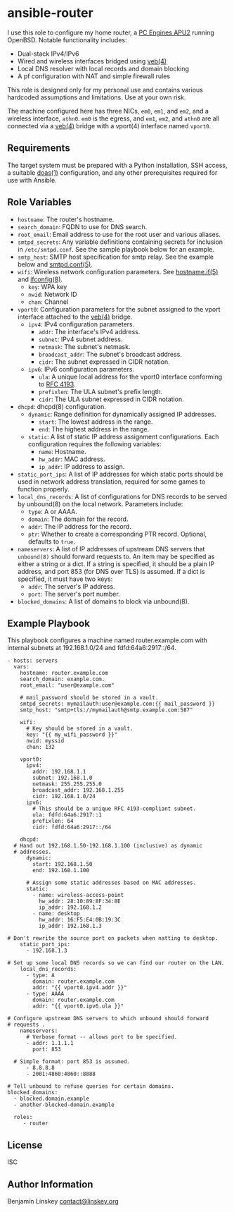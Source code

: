 ansible-router
==============

I use this role to configure my home router, a [PC Engines APU2][apu2] running
OpenBSD. Notable functionality includes:

- Dual-stack IPv4/IPv6
- Wired and wireless interfaces bridged using [veb(4)][]
- Local DNS resolver with local records and domain blocking
- A pf configuration with NAT and simple firewall rules

This role is designed only for my personal use and contains various hardcoded
assumptions and limitations. Use at your own risk.

The machine configured here has three NICs, `em0`, `em1`, and `em2`, and
a wireless interface, `athn0`. `em0` is the egress, and `em1`, `em2`, and
`athn0` are all connected via a [veb(4)][] bridge with a vport(4) interface
named `vport0`.

Requirements
------------

The target system must be prepared with a Python installation, SSH access,
a suitable [doas(1)][] configuration, and any other prerequisites required
for use with Ansible.

Role Variables
--------------

- `hostname`: The router's hostname.
- `search_domain`: FQDN to use for DNS search.
- `root_email`: Email address to use for the root user and various aliases.
- `smtpd_secrets`: Any variable definitions containing secrets for inclusion
  in `/etc/smtpd.conf`. See the sample playbook below for an example.
- `smtp_host`: SMTP host specification for smtp relay. See the example below
  and [smtpd.conf(5)][].
- `wifi`: Wireless network configuration parameters. See [hostname.if(5)][] and
  [ifconfig(8)][].
	- `key`: WPA key
	- `nwid`: Network ID
	- `chan`: Channel
- `vport0`: Configuration parameters for the subnet assigned to the vport
  interface attached to the [veb(4)][] bridge.
  	- `ipv4`: IPv4 configuration parameters.
		- `addr`: The interface's IPv4 address.
		- `subnet`: IPv4 subnet address.
		- `netmask`: The subnet's netmask.
		- `broadcast_addr`: The subnet's broadcast address.
		- `cidr`: The subnet expressed in CIDR notation.
	- `ipv6`: IPv6 configuration parameters.
		- `ula`: A unique local address for the vport0 interface
		  conforming to [RFC 4193][].
		- `prefixlen`: The ULA subnet's prefix length.
		- `cidr`: The ULA subnet expressed in CIDR notation.
- `dhcpd`: dhcpd(8) configuration.
	- `dynamic`: Range definition for dynamically assigned IP addresses.
		- `start`: The lowest address in the range.
		- `end`: The highest address in the range.
	- `static`: A list of static IP address assignment configurations. Each
	  configuration requires the following variables:
		- `name`: Hostname.
		- `hw_addr`: MAC address.
		- `ip_addr`: IP address to assign.
- `static_port_ips`: A list of IP addresses for which static ports should be
  used in network address translation, required for some games to function
  properly.
- `local_dns_records`: A list of configurations for DNS records to be served by
  unbound(8) on the local network. Parameters include:
	- `type`: A or AAAA.
	- `domain`: The domain for the record.
	- `addr`: The IP address for the record.
	- `ptr`: Whether to create a corresponding PTR record.
	  Optional, defaults to `true`.
- `nameservers`: A list of IP addresses of upstream DNS servers that
  `unbound(8)` should forward requests to. An item may be specified as either
  a string or a dict. If a string is specified, it should be a plain IP
  address, and port 853 (for DNS over TLS) is assumed.  If a dict is specified,
  it must have two keys:
	- `addr`: The server's IP address.
	- `port`: The server's port number.
- `blocked_domains`: A list of domains to block via unbound(8).

Example Playbook
----------------

This playbook configures a machine named router.example.com with internal
subnets at 192.168.1.0/24 and fdfd:64a6:2917::/64.

    - hosts: servers
      vars:
        hostname: router.example.com
        search_domain: example.com.
        root_email: "user@example.com"

        # mail_password should be stored in a vault.
        smtpd_secrets: mymailauth:user@example.com:{{ mail_password }}
        smtp_host: "smtp+tls://mymailauth@smtp.example.com:587"

        wifi:
          # Key should be stored in a vault.
          key: "{{ my_wifi_password }}"
          nwid: myssid
          chan: 132

        vport0:
          ipv4:
            addr: 192.168.1.1
            subnet: 192.168.1.0
            netmask: 255.255.255.0
            broadcast_addr: 192.168.1.255
            cidr: 192.168.1.0/24
          ipv6:
            # This should be a unique RFC 4193-compliant subnet.
            ula: fdfd:64a6:2917::1
            prefixlen: 64
            cidr: fdfd:64a6:2917::/64

        dhcpd:
	  # Hand out 192.168.1.50-192.168.1.100 (inclusive) as dynamic
	  # addresses.
          dynamic:
            start: 192.168.1.50
            end: 192.168.1.100

          # Assign some static addresses based on MAC addresses.
          static:
            - name: wireless-access-point
              hw_addr: 28:10:89:8F:34:8E
              ip_addr: 192.168.1.2
            - name: desktop
              hw_addr: 16:F5:E4:0B:19:3C
              ip_addr: 192.168.1.3

	# Don't rewrite the source port on packets when natting to desktop.
        static_port_ips:
          - 192.168.1.3

	# Set up some local DNS records so we can find our router on the LAN.
        local_dns_records:
          - type: A
            domain: router.example.com
            addr: "{{ vport0.ipv4.addr }}"
          - type: AAAA
            domain: router.example.com
            addr: "{{ vport0.ipv6.ula }}"

	# Configure upstream DNS servers to which unbound should forward
	# requests .
        nameservers:
          # Verbose format -- allows port to be specified.
          - addr: 1.1.1.1
            port: 853

	  # Simple format: port 853 is assumed.
          - 8.8.8.8
          - 2001:4860:4860::8888

	# Tell unbound to refuse queries for certain domains.
	blocked_domains:
	  - blocked.domain.example
	  - another-blocked-domain.example

      roles:
         - router

License
-------

ISC

Author Information
------------------

Benjamin Linskey <contact@linskey.org>

[apu2]: https://www.pcengines.ch/apu2.htm
[veb(4)]: https://man.openbsd.org/veb.4
[doas(1)]: https://man.openbsd.org/man1/doas.1
[smtpd.conf(5)]: https://man.openbsd.org/smtpd.conf
[hostname.if(5)]: https://man.openbsd.org/hostname.if
[ifconfig(8)]: https://man.openbsd.org/ifconfig
[RFC 4193]: https://www.rfc-editor.org/rfc/rfc4193
[dhcpd(8)]: https://man.openbsd.org/dhcpd
[unbound(8)]: https://man.openbsd.org/unbound
